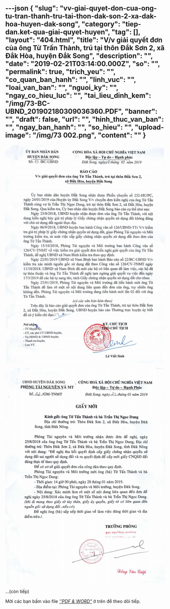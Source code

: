 ---json
{
    "slug": "vv-giai-quyet-don-cua-ong-tu-tran-thanh-tru-tai-thon-dak-son-2-xa-dak-hoa-huyen-dak-song",
    "category": "tiep-dan.ket-qua-giai-quyet-huyen",
    "tag": [],
    "layout": "404.html",
    "title": "V/v giải quyết đơn của ông Từ Trấn Thành, trú tại thôn Đắk Sơn 2, xã Đắk Hòa, huyện Đắk Song",
    "description": "",
    "date": "2019-02-21T03:14:00.000Z",
    "so": "",
    "permalink": true,
    "trich_yeu": "",
    "co_quan_ban_hanh": "",
    "linh_vuc": "",
    "loai_van_ban": "",
    "nguoi_ky": "",
    "ngay_co_hieu_luc": "",
    "tai_lieu_dinh_kem": "/img/73-BC-UBND_201902180309036360.PDF",
    "banner": "",
    "draft": false,
    "url": "",
    "hinh_thuc_van_ban": "",
    "ngay_ban_hanh": "",
    "so_hieu": "",
    "upload-image": "/img/73 002.png",
    "__content__": ""
}
---
<p><img alt="" src="/img/73 001.png" /></p>

<p><img alt="" src="/img/73 002.png" /></p>

<p>&hellip;(c&ograve;n tiếp)</p>

<p>Mời c&aacute;c bạn&nbsp;bấm v&agrave;o file&nbsp;<u><em>&#39;&#39;PDF &amp; WORD&quot;</em></u>&nbsp;ở tr&ecirc;n để theo d&otilde;i tiếp.</p>